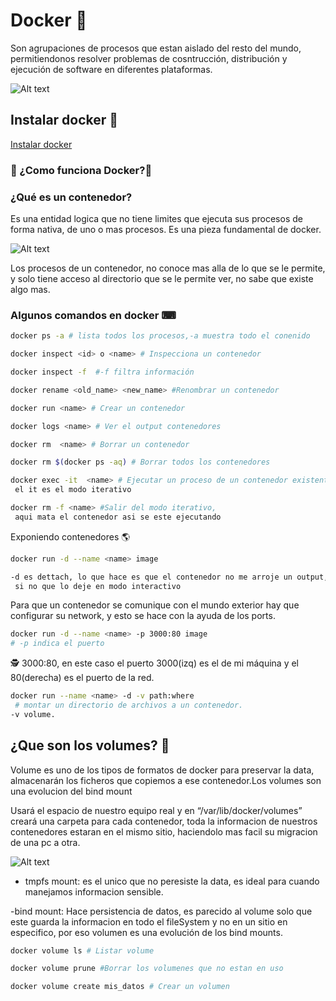 # Docker 🐳

Son agrupaciones de procesos que estan aislado del resto del mundo, permitiendonos resolver problemas de cosntrucción, distribución y ejecución de software en diferentes plataformas.

![Alt text](https://lh3.googleusercontent.com/proxy/3HRlWJor7WSWWJqUC8BC7b-FT9m-AZhpqIkIudiWFkJPuYLT_H1XocxSThUb35LdBa0Sg8QjfyKKXDstcN5ojy-Z94YH4Ct4lnX75J8VT1zQaHKA "Optional Title")

## Instalar docker 💾

[Instalar docker](https://docs.docker.com/engine/install/)

### 🤔 ¿Como funciona Docker?🤔

### ¿Qué es un contenedor?

Es una entidad logica que no tiene limites que ejecuta sus procesos de forma nativa, de uno o mas procesos. Es una pieza fundamental de docker.

![Alt text](https://blog.carreralinux.com.ar/wp-content/uploads/2020/06/docker_imagenes_contenedores.png "Optional Title")

Los procesos de un contenedor, no conoce mas alla de lo que se le permite, y solo tiene acceso al directorio que se le permite ver, no sabe que existe algo mas.

### Algunos comandos en docker ⌨

```bash
docker ps -a # lista todos los procesos,-a muestra todo el conenido
```

```bash
docker inspect <id> o <name> # Inspecciona un contenedor
```

```bash
docker inspect -f  #-f filtra información
```

```bash
docker rename <old_name> <new_name> #Renombrar un contenedor
```

```bash
docker run <name> # Crear un contenedor
```

```bash
docker logs <name> # Ver el output contenedores
```

```bash
docker rm  <name> # Borrar un contenedor
```

```bash
docker rm $(docker ps -aq) # Borrar todos los contenedores
```

```bash
docker exec -it  <name> # Ejecutar un proceso de un contenedor existente,
 el it es el modo iterativo
```

```bash
docker rm -f <name> #Salir del modo iterativo,
 aqui mata el contenedor asi se este ejecutando
```

Exponiendo contenedores 🌎

```bash
docker run -d --name <name> image

-d es dettach, lo que hace es que el contenedor no me arroje un output,
 si no que lo deje en modo interactivo
```

Para que un contenedor se comunique con el mundo exterior hay que configurar su network, y esto se hace con la ayuda de los ports.

```bash
docker run -d --name <name> -p 3000:80 image
# -p indica el puerto
```

🕵 3000:80, en este caso el puerto 3000(izq) es el de mi máquina y el 80(derecha) es el puerto de la red.

```bash
docker run --name <name> -d -v path:where
 # montar un directorio de archivos a un contenedor.
-v volume.
```

## ¿Que son los volumes? 🧐

Volume es uno de los tipos de formatos de docker para preservar la data, almacenarán los ficheros que copiemos a ese contenedor.Los volumes son una evolucion del bind mount

Usará el espacio de nuestro equipo real y en “/var/lib/docker/volumes” creará una carpeta para cada contenedor, toda la informacion de nuestros contenedores estaran en el mismo sitio, haciendolo mas facil su migracion de una pc a otra.

![Alt text](https://miro.medium.com/max/624/1*j0g82wL5oUl3dgwIXZBIpA.png "Optional Title")

- tmpfs mount: es el unico que no peresiste la data, es ideal para cuando manejamos informacion sensible.

-bind mount: Hace persistencia de datos, es parecido al volume solo que este guarda la informacion en todo el fileSystem y no en un sitio en especifico, por eso volumen es una evolución de los bind mounts.

```bash
docker volume ls # Listar volume
```

```bash
docker volume prune #Borrar los volumenes que no estan en uso
```

```bash
docker volume create mis_datos # Crear un volumen
```
